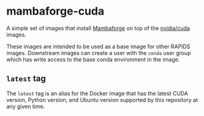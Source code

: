 # mambaforge-cuda

A simple set of images that install [Mambaforge](https://github.com/conda-forge/miniforge) on top of the [nvidia/cuda](https://hub.docker.com/r/nvidia/cuda) images.

These images are intended to be used as a base image for other RAPIDS images. Downstream images can create a user with the `conda` user group which has write access to the base conda environment in the image.

## `latest` tag

The `latest` tag is an alias for the Docker image that has the latest CUDA version, Python version, and Ubuntu version supported by this repository at any given time.
